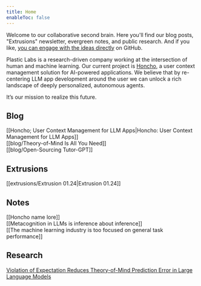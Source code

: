 ```yaml
---
title: Home
enableToc: false
---
```


Welcome to our collaborative second brain. Here you'll find our blog posts, "Extrusions" newsletter, evergreen notes, and public research. And if you like, [you can engage with the ideas directly](https://github.com/plastic-labs/blog) on GitHub.

Plastic Labs is a research-driven company working at the intersection of human and machine learning. Our current project is [Honcho](https://github.com/plastic-labs/honcho), a user context management solution for AI-powered applications. We believe that by re-centering LLM app development around the user we can unlock a rich landscape of deeply personalized, autonomous agents.

It’s our mission to realize this future.

## Blog

[[Honcho; User Context Management for LLM Apps|Honcho: User Context Management for LLM Apps]]  
[[blog/Theory-of-Mind Is All You Need]]  
[[blog/Open-Sourcing Tutor-GPT]]

## Extrusions

[[extrusions/Extrusion 01.24|Extrusion 01.24]]  
## Notes

[[Honcho name lore]]  
[[Metacognition in LLMs is inference about inference]]  
[[The machine learning industry is too focused on general task performance]]  

## Research

[Violation of Expectation Reduces Theory-of-Mind Prediction Error in Large Language Models](https://arxiv.org/pdf/2310.06983.pdf)
